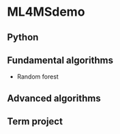 # ML4MSdemo

## Python

## Fundamental algorithms 
- Random forest 

## Advanced algorithms

## Term project
